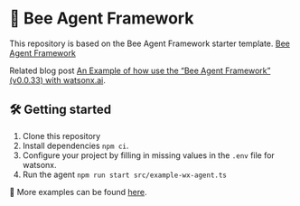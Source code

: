 # 🐝 Bee Agent Framework

This repository is based on the  Bee Agent Framework starter template. [Bee Agent Framework](https://github.com/i-am-bee/bee-agent-framework) 

Related blog post [An Example of how use the “Bee Agent Framework” (v0.0.33) with watsonx.ai](https://suedbroecker.net/2024/10/23/an-example-of-how-use-the-bee-agent-framework-v0-0-33-with-watsonx-ai/).

## 🛠️ Getting started

1. Clone this repository
2. Install dependencies `npm ci`.
3. Configure your project by filling in missing values in the `.env` file for watsonx.
4. Run the agent `npm run start src/example-wx-agent.ts`

🧪 More examples can be found [here](https://github.com/i-am-bee/bee-agent-framework/blob/main/examples).




